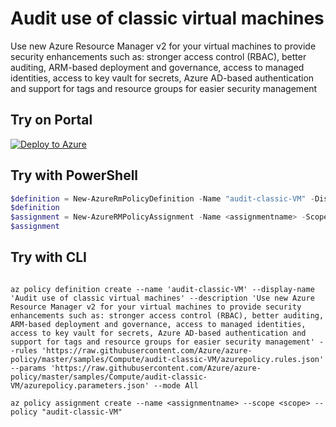 # Audit use of classic virtual machines

Use new Azure Resource Manager v2 for your virtual machines to provide security enhancements such as: stronger access control (RBAC), better auditing, ARM-based deployment and governance, access to managed identities, access to key vault for secrets, Azure AD-based authentication and support for tags and resource groups for easier security management

## Try on Portal

[![Deploy to Azure](http://azuredeploy.net/deploybutton.png)](https://portal.azure.com/?feature.customportal=false&microsoft_azure_policy=true&microsoft_azure_policy_policyinsights=true&feature.microsoft_azure_security_policy=true&microsoft_azure_marketplace_policy=true#blade/Microsoft_Azure_Policy/CreatePolicyDefinitionBlade/uri/https%3A%2F%2Fraw.githubusercontent.com%2FAzure%2Fazure-policy%2Fmaster%2Fsamples%2FCompute%2Faudit-classic-VM%2Fazurepolicy.json)

## Try with PowerShell

````powershell
$definition = New-AzureRmPolicyDefinition -Name "audit-classic-VM" -DisplayName "Audit use of classic virtual machines" -description "Use new Azure Resource Manager v2 for your virtual machines to provide security enhancements such as: stronger access control (RBAC), better auditing, ARM-based deployment and governance, access to managed identities, access to key vault for secrets, Azure AD-based authentication and support for tags and resource groups for easier security management" -Policy 'https://raw.githubusercontent.com/Azure/azure-policy/master/samples/Compute/audit-classic-VM/azurepolicy.rules.json' -Parameter 'https://raw.githubusercontent.com/Azure/azure-policy/master/samples/Compute/audit-classic-VM/azurepolicy.parameters.json' -Mode All
$definition
$assignment = New-AzureRMPolicyAssignment -Name <assignmentname> -Scope <scope> -PolicyDefinition $definition
$assignment 
````

## Try with CLI

````cli

az policy definition create --name 'audit-classic-VM' --display-name 'Audit use of classic virtual machines' --description 'Use new Azure Resource Manager v2 for your virtual machines to provide security enhancements such as: stronger access control (RBAC), better auditing, ARM-based deployment and governance, access to managed identities, access to key vault for secrets, Azure AD-based authentication and support for tags and resource groups for easier security management' --rules 'https://raw.githubusercontent.com/Azure/azure-policy/master/samples/Compute/audit-classic-VM/azurepolicy.rules.json' --params 'https://raw.githubusercontent.com/Azure/azure-policy/master/samples/Compute/audit-classic-VM/azurepolicy.parameters.json' --mode All

az policy assignment create --name <assignmentname> --scope <scope> --policy "audit-classic-VM" 

````
